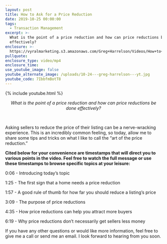 ```yaml
---
layout: post
title: How to Ask for a Price Reduction
date: 2019-10-25 00:00:00
tags:
  - Transaction Management
excerpt: >-
  What is the point of a price reduction and how can price reductions be done
  effectively?
enclosure: >-
  https://vyralmarketing.s3.amazonaws.com/Greg+Harrelson/Videos/How+to+Ask+for+a+Price+Reduction.mp4
pullquote:
enclosure_type: video/mp4
enclosure_time:
use_youtube_image: false
youtube_alternate_image: /uploads/10-24---greg-harrelson---yt.jpg
youtube_code: 7IbbfmBotT8
---
```


{% include youtube.html %}

<center><em>What is the point of a price reduction and how can price reductions be done effectively?</em></center>

&nbsp;

Asking sellers to reduce the price of their listing can be a nerve-wracking experience. This is an incredibly common feeling, so today, allow me to share some tips and tricks on what I like to call the “art of the price reduction.”

**Cited below for your convenience are timestamps that will direct you to various points in the video. Feel free to watch the full message or use these timestamps to browse specific topics at your leisure:**

0:06 - Introducing today’s topic

1:25 - The first sign that a home needs a price reduction

1:57 - A good rule of thumb for how far you should reduce a listing’s price

3:09 - The purpose of price reductions

4:35 - How price reductions can help you attract more buyers

6:19 - Why price reductions don’t necessarily get sellers less money

If you have any other questions or would like more information, feel free to give me a call or send me an email. I look forward to hearing from you soon.